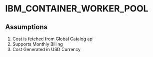 # IBM_CONTAINER_WORKER_POOL

## Assumptions

1. Cost is fetched from Global Catalog api
2. Supports Monthly Billing
3. Cost Generated in USD Currency